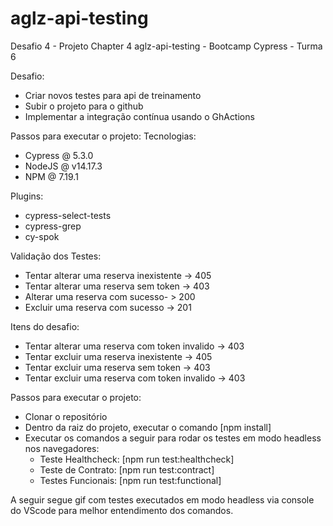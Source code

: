 # aglz-api-testing

Desafio 4 - Projeto Chapter 4 aglz-api-testing - Bootcamp Cypress - Turma 6

Desafio:
* Criar novos testes para api de treinamento 
* Subir o projeto para o github
* Implementar a integração contínua usando o GhActions

Passos para executar o projeto:
Tecnologias: 

* Cypress @ 5.3.0
* NodeJS @ v14.17.3
* NPM @ 7.19.1

Plugins:

* cypress-select-tests
* cypress-grep
* cy-spok

Validação dos Testes:
* Tentar alterar uma reserva inexistente -> 405
* Tentar alterar uma reserva sem token -> 403
* Alterar uma reserva com sucesso- > 200
* Excluir uma reserva com sucesso -> 201

Itens do desafio:
* Tentar alterar uma reserva com token invalido -> 403
* Tentar excluir uma reserva inexistente -> 405
* Tentar excluir uma reserva sem token -> 403
* Tentar excluir uma reserva com token invalido -> 403

Passos para executar o projeto: 
* Clonar o repositório
* Dentro da raiz do projeto, executar o comando [npm install]
* Executar os comandos a seguir para rodar os testes em modo headless nos navegadores:
    * Teste Healthcheck: [npm run test:healthcheck]
    * Teste de Contrato: [npm run test:contract]
    * Testes Funcionais: [npm run test:functional]
    
A seguir segue gif com testes executados em modo headless via console do VScode para melhor entendimento dos comandos.


